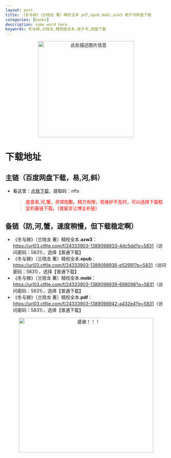 ```yaml
---
layout: post
title: 《冬与狮》〔兰晓龙 著〕精校全本 pdf,epub,mobi,azw3 电子书网盘下载
categories: [books]
description: some word here
keywords: 冬与狮,兰晓龙,精校版全本,电子书,网盘下载
---
```


<div align="center"><img src="https://qweree.cn/wp-content/uploads/2024/10/dong-yu-shi-tuya.jpg" alt="此处描述图片信息" width="300px" height="auto"></div>

# 下载地址

## 主链（百度网盘下载，易,河,斜）

- 看这里：[点我下载](https://pan.baidu.com/s/1iMXUbSbtZQZjDcqDmnWUyw?pwd=nfts)，提取码：nfts

  > <p style="color:red" >度盘易,河,蟹，非常抱歉。精力有限，若维护不及时，可以选择下面稳定的备链下载。（或留言让博主补链）</p>

## 备链（防,河,蟹，速度稍慢，但下载稳定啊）

- 《冬与狮》〔兰晓龙 著〕精校全本.**azw3**：<https://url03.ctfile.com/f/24333903-1389098933-4dc5dd?p=5831>（访问密码：5831），选择【普通下载】
- 《冬与狮》〔兰晓龙 著〕精校全本.**epub**：<https://url03.ctfile.com/f/24333903-1389098936-e52991?p=5831>（访问密码：5831），选择【普通下载】
- 《冬与狮》〔兰晓龙 著〕精校全本.**mobi**：<https://url03.ctfile.com/f/24333903-1389098939-698098?p=5831>（访问密码：5831），选择【普通下载】
- 《冬与狮》〔兰晓龙 著〕精校全本.**pdf**：<https://url03.ctfile.com/f/24333903-1389098942-a432e4?p=5831>（访问密码：5831），选择【普通下载】

<div align="center"><img src="https://pic.imgdb.cn/item/6707df6bd29ded1a8ce37031.gif" alt="感谢！！！" width="420px" height="auto"/></div>
